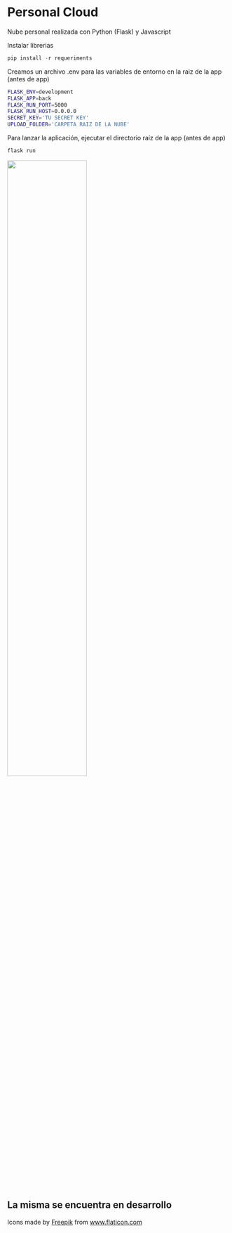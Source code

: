 # Personal Cloud

Nube personal realizada con Python (Flask) y Javascript

Instalar librerias

```python
pip install -r requeriments
```

Creamos un archivo .env para las variables de entorno en la raiz de la app (antes de app)

```bash
FLASK_ENV=development
FLASK_APP=back
FLASK_RUN_PORT=5000
FLASK_RUN_HOST=0.0.0.0
SECRET_KEY='TU SECRET KEY'
UPLOAD_FOLDER='CARPETA RAIZ DE LA NUBE'
```

Para lanzar la aplicación, ejecutar el directorio raíz de la app (antes de app)

```python
flask run
```

<img width="60%" src="https://github.com/cristdev/storage_cloud/blob/master/front/assets/img/mode.png">


## La misma se encuentra en desarrollo 
Icons made by <a href="https://www.flaticon.com/authors/freepik" title="Freepik">Freepik</a> from <a href="https://www.flaticon.com/" title="Flaticon"> www.flaticon.com</a>
